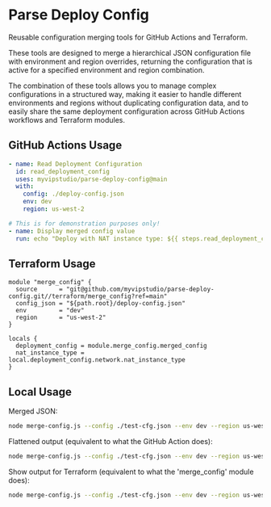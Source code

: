 # Parse Deploy Config

Reusable configuration merging tools for GitHub Actions and Terraform.

These tools are designed to merge a hierarchical JSON configuration file with environment and region overrides, returning the configuration that is active for a specified environment and region combination.

The combination of these tools allows you to manage complex configurations in a structured way, making it easier to handle different environments and regions without duplicating configuration data, and to easily share the same deployment configuration across GitHub Actions workflows and Terraform modules.


## GitHub Actions Usage

```yaml
- name: Read Deployment Configuration
  id: read_deployment_config
  uses: myvipstudio/parse-deploy-config@main
  with:
    config: ./deploy-config.json
    env: dev
    region: us-west-2

# This is for demonstration purposes only!
- name: Display merged config value
  run: echo "Deploy with NAT instance type: ${{ steps.read_deployment_config.outputs['network.nat_instance_type'] }}"

```


## Terraform Usage

```hcl
module "merge_config" {
  source      = "git@github.com/myvipstudio/parse-deploy-config.git//terraform/merge_config?ref=main"
  config_json = "${path.root}/deploy-config.json"
  env         = "dev"
  region      = "us-west-2"
}

locals {
  deployment_config = module.merge_config.merged_config
  nat_instance_type = local.deployment_config.network.nat_instance_type
}
```


## Local Usage

Merged JSON:
```sh
node merge-config.js --config ./test-cfg.json --env dev --region us-west-2 --output json
```

Flattened output (equivalent to what the GitHub Action does):
```sh
node merge-config.js --config ./test-cfg.json --env dev --region us-west-2 --output flatten
```

Show output for Terraform (equivalent to what the 'merge_config' module does):
```sh
node merge-config.js --config ./test-cfg.json --env dev --region us-west-2 --output json --terraform
```
